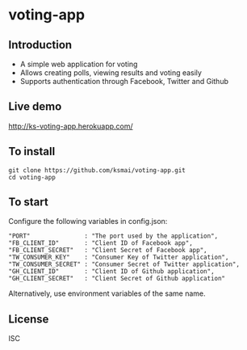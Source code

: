 # voting-app
## Introduction
  * A simple web application for voting
  * Allows creating polls, viewing results and voting easily
  * Supports authentication through Facebook, Twitter and Github

## Live demo
http://ks-voting-app.herokuapp.com/

## To install
```
git clone https://github.com/ksmai/voting-app.git
cd voting-app
```

## To start
Configure the following variables in config.json:
```
"PORT"               : "The port used by the application",
"FB_CLIENT_ID"       : "Client ID of Facebook app",
"FB_CLIENT_SECRET"   : "Client Secret of Facebook app",
"TW_CONSUMER_KEY"    : "Consumer Key of Twitter application",
"TW_CONSUMER_SECRET" : "Consumer Secret of Twitter application",
"GH_CLIENT_ID"       : "Client ID of Github application",
"GH_CLIENT_SECRET"   : "Client Secret of Github application"
```
Alternatively, use environment variables of the same name.

## License
ISC
